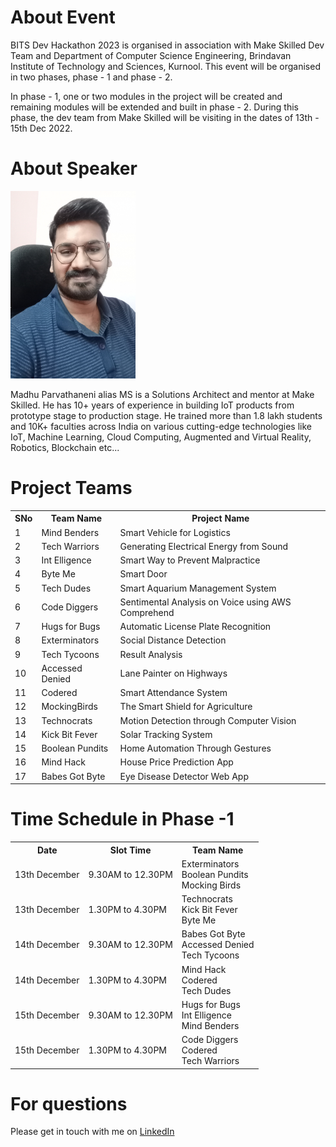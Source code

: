 # About Event

BITS Dev Hackathon 2023 is organised in association with Make Skilled Dev Team and Department of Computer Science Engineering, Brindavan Institute of Technology and Sciences, Kurnool. This event will be organised in two phases, phase - 1 and phase - 2. 

In phase - 1, one or two modules in the project will be created and remaining modules will be extended and built in phase - 2. During this phase, the dev team from Make Skilled will be visiting in the dates of 13th - 15th Dec 2022.

# About Speaker

<img src="https://raw.githubusercontent.com/madblocksgit/ETAI-2021---VSSUT-11th-aug-iot-session/main/maddy.jpg" height="300" width="200" />

Madhu Parvathaneni alias MS is a Solutions Architect and mentor at Make Skilled. He has 10+ years of experience in building IoT products from prototype stage to production stage. He trained more than 1.8 lakh students and 10K+ faculties across India on various cutting-edge technologies like IoT, Machine Learning, Cloud Computing, Augmented and Virtual Reality, Robotics, Blockchain etc...

# Project Teams
<table>
  <tr>
    <th>SNo</th>
    <th>Team Name</th>
    <th>Project Name</th>
  </tr>
  <tr>
    <td>1</td>
    <td>Mind Benders</td>
    <td>Smart Vehicle for Logistics</td>
  </tr>
  <tr>
    <td>2</td>
    <td>Tech Warriors</td>
    <td>Generating Electrical Energy from Sound</td>
  </tr>
  <tr>
    <td>3</td>
    <td>Int Elligence</td>
    <td>Smart Way to Prevent Malpractice</td>
  </tr>
  <tr>
    <td>4</td>
    <td>Byte Me</td>
    <td>Smart Door</td>
  </tr>
  <tr>
    <td>5</td>
    <td>Tech Dudes</td>
    <td>Smart Aquarium Management System</td>
  </tr>
  <tr>
    <td>6</td>
    <td>Code Diggers</td>
    <td>Sentimental Analysis on Voice using AWS Comprehend</td>
  </tr>
  <tr>
    <td>7</td>
    <td>Hugs for Bugs</td>
    <td>Automatic License Plate Recognition</td>
  </tr>
  <tr>
    <td>8</td>
    <td>Exterminators</td>
    <td>Social Distance Detection</td>
  </tr>
  <tr>
    <td>9</td>
    <td>Tech Tycoons</td>
    <td>Result Analysis</td>
  </tr>
  <tr>
    <td>10</td>
    <td>Accessed Denied</td>
    <td>Lane Painter on Highways</td>
  </tr>
  <tr>
    <td>11</td>
    <td>Codered</td>
    <td>Smart Attendance System</td>
  </tr>
  <tr>
    <td>12</td>
    <td>MockingBirds</td>
    <td>The Smart Shield for Agriculture</td>
  </tr>
  <tr>
    <td>13</td>
    <td>Technocrats</td>
    <td>Motion Detection through Computer Vision</td>
  </tr>
  <tr>
    <td>14</td>
    <td>Kick Bit Fever</td>
    <td>Solar Tracking System</td>
  </tr>
  <tr>
    <td>15</td>
    <td>Boolean Pundits</td>
    <td>Home Automation Through Gestures</td>
  </tr>
  <tr>
    <td>16</td>
    <td>Mind Hack</td>
    <td>House Price Prediction App</td>
  </tr>
  <tr>
    <td>17</td>
    <td>Babes Got Byte</td>
    <td>Eye Disease Detector Web App</td>
  </tr>
</table>

# Time Schedule in Phase -1

<table>
  <tr>
    <th>Date</th>
    <th>Slot Time</th>
    <th>Team Name</th>
  </tr>
  <tr>
    <td>13th December</td>
    <td>9.30AM to 12.30PM</td>
    <td>Exterminators <br/>Boolean Pundits <br/>Mocking Birds</td>
  </tr>
  <tr>
    <td>13th December</td>
    <td>1.30PM to 4.30PM</td>
    <td>Technocrats <br/>Kick Bit Fever <br/>Byte Me</td>
  </tr>
  <tr>
    <td>14th December</td>
    <td>9.30AM to 12.30PM</td>
    <td>Babes Got Byte <br/>Accessed Denied <br/>Tech Tycoons</td>
  </tr>
  <tr>
    <td>14th December</td>
    <td>1.30PM to 4.30PM</td>
    <td>Mind Hack <br/>Codered <br/>Tech Dudes</td>
  </tr>
  <tr>
    <td>15th December</td>
    <td>9.30AM to 12.30PM</td>
    <td>Hugs for Bugs <br/>Int Elligence <br/>Mind Benders</td>
  </tr>
  <tr>
    <td>15th December</td>
    <td>1.30PM to 4.30PM</td>
    <td>Code Diggers <br/>Codered <br/>Tech Warriors</td>
  </tr>
</table>

# For questions
Please get in touch with me on <a href="https://linkedin.com/in/MadhuPIoT"> LinkedIn </a>
